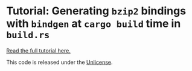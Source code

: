 # Tutorial: Generating `bzip2` bindings with `bindgen` at `cargo build` time in `build.rs`

[Read the full tutorial here.](http://fitzgeraldnick.com/2016/12/14/using-libbindgen-in-build-rs.html)

This code is released under the [Unlicense](./LICENSE).
